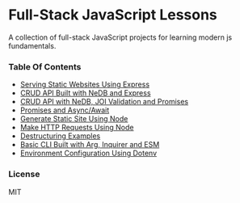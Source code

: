 # Full-Stack JavaScript Lessons

A collection of full-stack JavaScript projects for learning modern js fundamentals.

### Table Of Contents

- [Serving Static Websites Using Express](/lesson-express-static-site)
- [CRUD API Built with NeDB and Express](/lesson-nedb-crud-api)
- [CRUD API with NeDB, JOI Validation and Promises](/lesson-nedb-crud-api-async-validation)
- [Promises and Async/Await](/lesson-promises-async-await)
- [Generate Static Site Using Node](/lesson-generate-static-site)
- [Make HTTP Requests Using Node](/lesson-make-http-request)
- [Destructuring Examples](/lesson-destructuring-examples)
- [Basic CLI Built with Arg, Inquirer and ESM](/lesson-cli)
- [Environment Configuration Using Dotenv](/lesson-env-config)

### License

MIT
